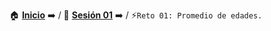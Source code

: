 🏠 [**Inicio**](../../Readme.md) ➡️ / 📖 [**Sesión 01**](../Readie.md) ➡️ / ⚡`Reto 01: Promedio de edades.`